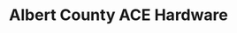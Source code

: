 ---
title: "Albert County ACE Hardware"
url: /hillsborough/albert-county-ace-hardware/
shop: hardware
---